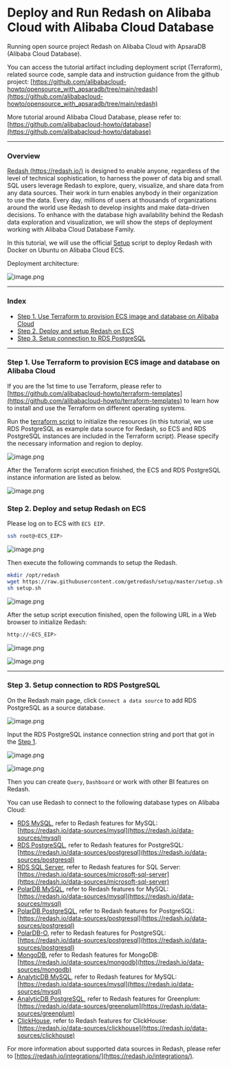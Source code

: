 # Deploy and Run Redash on Alibaba Cloud with Alibaba Cloud Database
Running open source project Redash on Alibaba Cloud with ApsaraDB (Alibaba Cloud Database).

You can access the tutorial artifact including deployment script (Terraform), related source code, sample data and instruction guidance from the github project:
[https://github.com/alibabacloud-howto/opensource_with_apsaradb/tree/main/redash](https://github.com/alibabacloud-howto/opensource_with_apsaradb/tree/main/redash)

More tutorial around Alibaba Cloud Database, please refer to:
[https://github.com/alibabacloud-howto/database](https://github.com/alibabacloud-howto/database)

---
### Overview
[Redash (https://redash.io/)](https://redash.io/) is designed to enable anyone, regardless of the level of technical sophistication, to harness the power of data big and small. SQL users leverage Redash to explore, query, visualize, and share data from any data sources. Their work in turn enables anybody in their organization to use the data. Every day, millions of users at thousands of organizations around the world use Redash to develop insights and make data-driven decisions.
To enhance with the database high availability behind the Redash data exploration and visualization, we will show the steps of deployment working with Alibaba Cloud Database Family.

In this tutorial, we will use the official [Setup](https://github.com/getredash/setup) script to deploy Redash with Docker on Ubuntu on Alibaba Cloud ECS.

Deployment architecture:

![image.png](https://github.com/alibabacloud-howto/opensource_with_apsaradb/raw/main/redash/images/archi.png)

---
### Index

- [Step 1. Use Terraform to provision ECS image and database on Alibaba Cloud](https://github.com/alibabacloud-howto/opensource_with_apsaradb/tree/main/redash#step-1-use-terraform-to-provision-ecs-image-and-database-on-alibaba-cloud)
- [Step 2. Deploy and setup Redash on ECS](https://github.com/alibabacloud-howto/opensource_with_apsaradb/tree/main/redash#step-2-deploy-and-setup-redash-on-ecs)
- [Step 3. Setup connection to RDS PostgreSQL](https://github.com/alibabacloud-howto/opensource_with_apsaradb/tree/main/redash#step-3-setup-connection-to-rds-postgresql)

---
### Step 1. Use Terraform to provision ECS image and database on Alibaba Cloud

If you are the 1st time to use Terraform, please refer to [https://github.com/alibabacloud-howto/terraform-templates](https://github.com/alibabacloud-howto/terraform-templates) to learn how to install and use the Terraform on different operating systems.

Run the [terraform script](https://github.com/alibabacloud-howto/opensource_with_apsaradb/blob/main/redash/deployment/terraform/main.tf) to initialize the resources (in this tutorial, we use RDS PostgreSQL as example data source for Redash, so ECS and RDS PostgreSQL instances are included in the Terraform script). Please specify the necessary information and region to deploy.

![image.png](https://github.com/alibabacloud-howto/opensource_with_apsaradb/raw/main/redash/images/tf-parms.png)

After the Terraform script execution finished, the ECS and RDS PostgreSQL instance information are listed as below.

![image.png](https://github.com/alibabacloud-howto/opensource_with_apsaradb/raw/main/redash/images/tf-done.png)

### Step 2. Deploy and setup Redash on ECS

Please log on to ECS with ``ECS EIP``.

```bash
ssh root@<ECS_EIP>
```

![image.png](https://github.com/alibabacloud-howto/opensource_with_apsaradb/raw/main/redash/images/ecs-logon.png)

Then execute the following commands to setup the Redash.

```bash
mkdir /opt/redash
wget https://raw.githubusercontent.com/getredash/setup/master/setup.sh
sh setup.sh
```

![image.png](https://github.com/alibabacloud-howto/opensource_with_apsaradb/raw/main/redash/images/setup-done.png)

After the setup script execution finished, open the following URL in a Web browser to initialize Redash: 

```bash
http://<ECS_EIP>
```

![image.png](https://github.com/alibabacloud-howto/opensource_with_apsaradb/raw/main/redash/images/redash-logon.png)

![image.png](https://github.com/alibabacloud-howto/opensource_with_apsaradb/raw/main/redash/images/redash-main.png)

---
### Step 3. Setup connection to RDS PostgreSQL

On the Redash main page, click ``Connect a data source`` to add RDS PostgreSQL as a source database.

![image.png](https://github.com/alibabacloud-howto/opensource_with_apsaradb/raw/main/redash/images/redash-create-1.png)

Input the RDS PostgreSQL instance connection string and port that got in the [Step 1](https://github.com/alibabacloud-howto/opensource_with_apsaradb/tree/main/redash#step-1-use-terraform-to-provision-ecs-image-and-database-on-alibaba-cloud).

![image.png](https://github.com/alibabacloud-howto/opensource_with_apsaradb/raw/main/redash/images/redash-create-2.png)

![image.png](https://github.com/alibabacloud-howto/opensource_with_apsaradb/raw/main/redash/images/redash-create-3.png)


Then you can create ``Query``, ``Dashboard`` or work with other BI features on Redash.

You can use Redash to connect to the following database types on Alibaba Cloud:
- [RDS MySQL](https://www.alibabacloud.com/product/apsaradb-for-rds-mysql), refer to Redash features for MySQL: [https://redash.io/data-sources/mysql](https://redash.io/data-sources/mysql)
- [RDS PostgreSQL](https://www.alibabacloud.com/product/apsaradb-for-rds-postgresql), refer to Redash features for PostgreSQL: [https://redash.io/data-sources/postgresql](https://redash.io/data-sources/postgresql)
- [RDS SQL Server](https://www.alibabacloud.com/product/apsaradb-for-rds-sql-server), refer to Redash features for SQL Server: [https://redash.io/data-sources/microsoft-sql-server](https://redash.io/data-sources/microsoft-sql-server)
- [PolarDB MySQL](https://www.alibabacloud.com/product/polardb), refer to Redash features for MySQL: [https://redash.io/data-sources/mysql](https://redash.io/data-sources/mysql)
- [PolarDB PostgreSQL](https://www.alibabacloud.com/product/polardb), refer to Redash features for PostgreSQL: [https://redash.io/data-sources/postgresql](https://redash.io/data-sources/postgresql)
- [PolarDB-O](https://www.alibabacloud.com/product/polardb), refer to Redash features for PostgreSQL: [https://redash.io/data-sources/postgresql](https://redash.io/data-sources/postgresql)
- [MongoDB](https://www.alibabacloud.com/product/apsaradb-for-mongodb), refer to Redash features for MongoDB: [https://redash.io/data-sources/mongodb](https://redash.io/data-sources/mongodb)
- [AnalyticDB MySQL](https://www.alibabacloud.com/product/analyticdb-for-mysql), refer to Redash features for MySQL: [https://redash.io/data-sources/mysql](https://redash.io/data-sources/mysql)
- [AnalyticDB PostgreSQL](https://www.alibabacloud.com/product/hybriddb-postgresql), refer to Redash features for Greenplum: [https://redash.io/data-sources/greenplum](https://redash.io/data-sources/greenplum)
- [ClickHouse](https://www.alibabacloud.com/product/clickhouse), refer to Redash features for ClickHouse: [https://redash.io/data-sources/clickhouse](https://redash.io/data-sources/clickhouse)

For more information about supported data sources in Redash, please refer to [https://redash.io/integrations/](https://redash.io/integrations/).